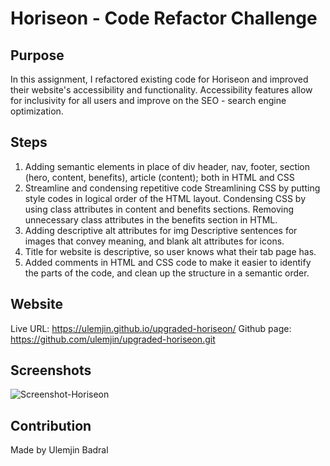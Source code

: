 # Horiseon - Code Refactor Challenge

## Purpose
In this assignment, I refactored existing code for Horiseon and improved their website's accessibility and functionality. 
Accessibility features allow for inclusivity for all users and improve on the SEO - search engine optimization. 

## Steps
1. Adding semantic elements in place of div
        header, nav, footer, section (hero, content, benefits), article (content);
        both in HTML and CSS 
2. Streamline and condensing repetitive code
        Streamlining CSS by putting style codes in logical order of the HTML layout.
        Condensing CSS by using class attributes in content and benefits sections. 
        Removing unnecessary class attributes in the benefits section in HTML.
3. Adding descriptive alt attributes for img
        Descriptive sentences for images that convey meaning, and blank alt attributes for icons. 
4. Title for website is descriptive, so user knows what their tab page has. 
5. Added comments in HTML and CSS code to make it easier to identify the parts of the code, and clean up the structure in a semantic order. 

## Website
Live URL: https://ulemjin.github.io/upgraded-horiseon/
Github page: https://github.com/ulemjin/upgraded-horiseon.git 

## Screenshots
![Screenshot-Horiseon](https://user-images.githubusercontent.com/76715495/109018327-01a1ac80-7686-11eb-8d1d-6cdfb8966d8f.png)

## Contribution
Made by Ulemjin Badral